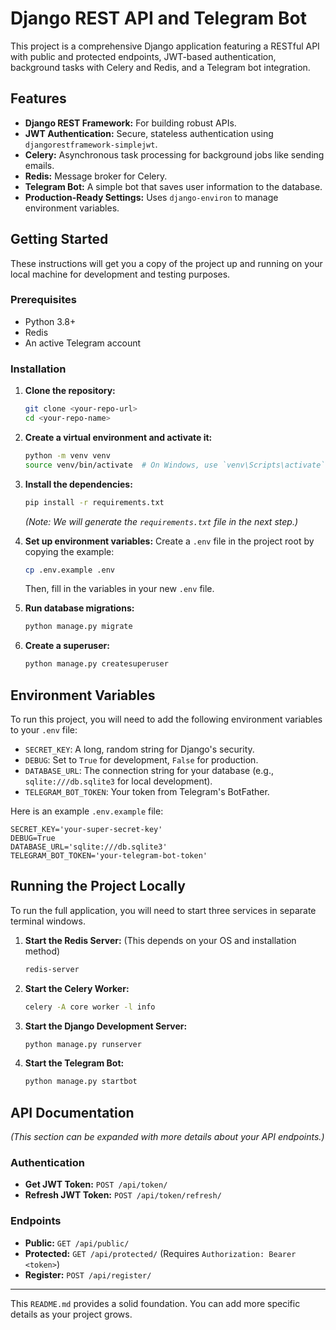 # Django REST API and Telegram Bot

This project is a comprehensive Django application featuring a RESTful API with public and protected endpoints, JWT-based authentication, background tasks with Celery and Redis, and a Telegram bot integration.

## Features

- **Django REST Framework:** For building robust APIs.
- **JWT Authentication:** Secure, stateless authentication using `djangorestframework-simplejwt`.
- **Celery:** Asynchronous task processing for background jobs like sending emails.
- **Redis:** Message broker for Celery.
- **Telegram Bot:** A simple bot that saves user information to the database.
- **Production-Ready Settings:** Uses `django-environ` to manage environment variables.

## Getting Started

These instructions will get you a copy of the project up and running on your local machine for development and testing purposes.

### Prerequisites

- Python 3.8+
- Redis
- An active Telegram account

### Installation

1.  **Clone the repository:**
    ```bash
    git clone <your-repo-url>
    cd <your-repo-name>
    ```

2.  **Create a virtual environment and activate it:**
    ```bash
    python -m venv venv
    source venv/bin/activate  # On Windows, use `venv\Scripts\activate`
    ```

3.  **Install the dependencies:**
    ```bash
    pip install -r requirements.txt
    ```
    *(Note: We will generate the `requirements.txt` file in the next step.)*

4.  **Set up environment variables:**
    Create a `.env` file in the project root by copying the example:
    ```bash
    cp .env.example .env
    ```
    Then, fill in the variables in your new `.env` file.

5.  **Run database migrations:**
    ```bash
    python manage.py migrate
    ```

6.  **Create a superuser:**
    ```bash
    python manage.py createsuperuser
    ```

## Environment Variables

To run this project, you will need to add the following environment variables to your `.env` file:

- `SECRET_KEY`: A long, random string for Django's security.
- `DEBUG`: Set to `True` for development, `False` for production.
- `DATABASE_URL`: The connection string for your database (e.g., `sqlite:///db.sqlite3` for local development).
- `TELEGRAM_BOT_TOKEN`: Your token from Telegram's BotFather.

Here is an example `.env.example` file:

```
SECRET_KEY='your-super-secret-key'
DEBUG=True
DATABASE_URL='sqlite:///db.sqlite3'
TELEGRAM_BOT_TOKEN='your-telegram-bot-token'
```

## Running the Project Locally

To run the full application, you will need to start three services in separate terminal windows.

1.  **Start the Redis Server:**
    (This depends on your OS and installation method)
    ```bash
    redis-server
    ```

2.  **Start the Celery Worker:**
    ```bash
    celery -A core worker -l info
    ```

3.  **Start the Django Development Server:**
    ```bash
    python manage.py runserver
    ```

4.  **Start the Telegram Bot:**
    ```bash
    python manage.py startbot
    ```

## API Documentation

*(This section can be expanded with more details about your API endpoints.)*

### Authentication

-   **Get JWT Token:** `POST /api/token/`
-   **Refresh JWT Token:** `POST /api/token/refresh/`

### Endpoints

-   **Public:** `GET /api/public/`
-   **Protected:** `GET /api/protected/` (Requires `Authorization: Bearer <token>`)
-   **Register:** `POST /api/register/`

---
This `README.md` provides a solid foundation. You can add more specific details as your project grows. 